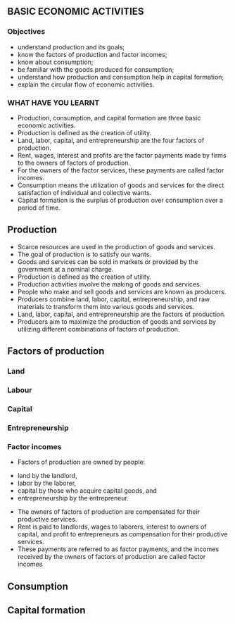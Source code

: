 ## BASIC ECONOMIC ACTIVITIES
### Objectives
* understand production and its goals;
* know the factors of production and factor incomes;
* know about consumption;
* be familiar with the goods produced for consumption;
* understand how production and consumption help in capital formation;
* explain the circular flow of economic activities.

### WHAT HAVE YOU LEARNT
* Production, consumption, and capital formation are three basic economic activities.
* Production is defined as the creation of utility.
* Land, labor, capital, and entrepreneurship are the four factors of production.
* Rent, wages, interest and profits are the factor payments made by firms to the owners of factors of production.
* For the owners of the factor services, these payments are called factor incomes.
* Consumption means the utilization of goods and services for the direct satisfaction of individual and collective wants.
* Capital formation is the surplus of production over consumption over a period of time.

## Production
* Scarce resources are used in the production of goods and services.
* The goal of production is to satisfy our wants.
* Goods and services can be sold in markets or provided by the government at a nominal charge.
* Production is defined as the creation of utility.
* Production activities involve the making of goods and services.
* People who make and sell goods and services are known as producers.
* Producers combine land, labor, capital, entrepreneurship, and raw materials to transform them into various goods and services.
* Land, labor, capital, and entrepreneurship are the factors of production.
* Producers aim to maximize the production of goods and services by utilizing different combinations of factors of production.

## Factors of production
### Land
### Labour
### Capital
### Entrepreneurship
### Factor incomes
* Factors of production are owned by people: 
 - land by the landlord, 
 - labor by the laborer, 
 - capital by those who acquire capital goods, and 
 - entrepreneurship by the entrepreneur.
* The owners of factors of production are compensated for their productive services.
* Rent is paid to landlords, wages to laborers, interest to owners of capital, and profit to entrepreneurs as compensation for their productive services.
* These payments are referred to as factor payments, and the incomes received by the owners of factors of production are called factor incomes

## Consumption

## Capital formation
